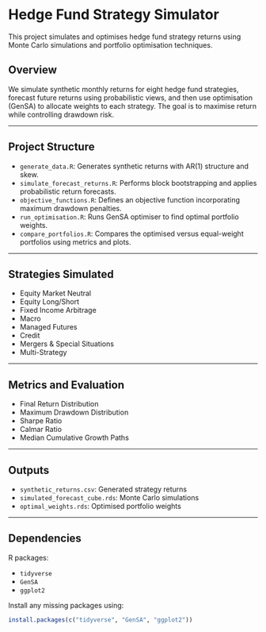# Hedge Fund Strategy Simulator

This project simulates and optimises hedge fund strategy returns using Monte Carlo simulations and portfolio optimisation techniques.

## Overview

We simulate synthetic monthly returns for eight hedge fund strategies, forecast future returns using probabilistic views, and then use optimisation (GenSA) to allocate weights to each strategy. The goal is to maximise return while controlling drawdown risk.

---

## Project Structure

- `generate_data.R`: Generates synthetic returns with AR(1) structure and skew.
- `simulate_forecast_returns.R`: Performs block bootstrapping and applies probabilistic return forecasts.
- `objective_functions.R`: Defines an objective function incorporating maximum drawdown penalties.
- `run_optimisation.R`: Runs GenSA optimiser to find optimal portfolio weights.
- `compare_portfolios.R`: Compares the optimised versus equal-weight portfolios using metrics and plots.

---

## Strategies Simulated

- Equity Market Neutral  
- Equity Long/Short  
- Fixed Income Arbitrage  
- Macro  
- Managed Futures  
- Credit  
- Mergers & Special Situations  
- Multi-Strategy

---

## Metrics and Evaluation

- Final Return Distribution  
- Maximum Drawdown Distribution  
- Sharpe Ratio  
- Calmar Ratio  
- Median Cumulative Growth Paths

---

## Outputs

- `synthetic_returns.csv`: Generated strategy returns  
- `simulated_forecast_cube.rds`: Monte Carlo simulations  
- `optimal_weights.rds`: Optimised portfolio weights

---

## Dependencies

R packages:
- `tidyverse`
- `GenSA`
- `ggplot2`

Install any missing packages using:
```r
install.packages(c("tidyverse", "GenSA", "ggplot2"))
